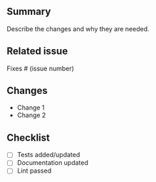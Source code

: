 ## Summary
Describe the changes and why they are needed.

## Related issue
Fixes # (issue number)

## Changes
- Change 1
- Change 2

## Checklist
- [ ] Tests added/updated
- [ ] Documentation updated
- [ ] Lint passed
